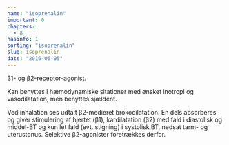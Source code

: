 ```yaml
---
name: "isoprenalin"
important: 0
chapters:  
  - 8
hasinfo: 1
sorting: "isoprenalin"
slug: isoprenalin
date: "2016-06-05"
---
```


β1- og β2-receptor-agonist.

Kan benyttes i hæmodynamiske sitationer med ønsket inotropi og vasodilatation, men benyttes sjældent.

Ved inhalation ses udtalt β2-medieret brokodilatation. En dels absorberes og giver stimulering af hjertet (β1), kardilatation (β2) med fald i diastolisk og middel-BT og kun let fald (evt. stigning) i systolisk BT, nedsat tarm- og uterustonus. Selektive β2-agonister foretrækkes derfor.

